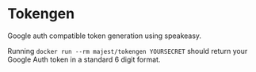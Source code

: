 # Tokengen

Google auth compatible token generation using speakeasy. 

Running `docker run --rm majest/tokengen YOURSECRET` should return your Google Auth token in a standard 6 digit format. 



